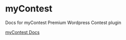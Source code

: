myContest
=========

Docs for myContest Premium Wordpress Contest plugin

[myContest Docs](http://highergroundstudio.github.io/myContest/)